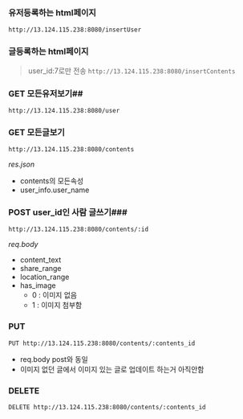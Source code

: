 ### 유저등록하는 html페이지
`http://13.124.115.238:8080/insertUser`

### 글등록하는 html페이지 
> user_id:7로만 전송
`http://13.124.115.238:8080/insertContents`
### GET 모든유저보기##
`http://13.124.115.238:8080/user`
### GET 모든글보기
`http://13.124.115.238:8080/contents`

_res.json_

- contents의 모든속성
- user_info.user_name

### POST user_id인 사람 글쓰기###
`http://13.124.115.238:8080/contents/:id`

_req.body_

- content_text
- share_range
- location_range
- has_image
	- 0 : 이미지 없음
	- 1 : 이미지 첨부함

### PUT
`PUT http://13.124.115.238:8080/contents/:contents_id`

- req.body post와 동일
- 이미지 없던 글에서 이미지 있는 글로 업데이트 하는거 아직안함

### DELETE
`DELETE http://13.124.115.238:8080/contents/:contents_id`
